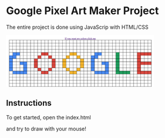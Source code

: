 # Google Pixel Art Maker Project
The entire project is done using JavaScrip with HTML/CSS

<img src="Google.png" width = "80%" >

## Instructions

To get started, open the index.html

and try to draw with your mouse!

